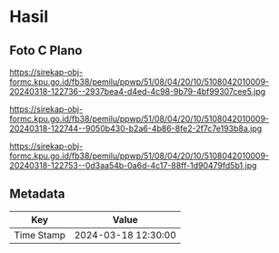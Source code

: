# Hasil

## Foto C Plano

https://sirekap-obj-formc.kpu.go.id/fb38/pemilu/ppwp/51/08/04/20/10/5108042010009-20240318-122736--2937bea4-d4ed-4c98-9b79-4bf99307cee5.jpg

https://sirekap-obj-formc.kpu.go.id/fb38/pemilu/ppwp/51/08/04/20/10/5108042010009-20240318-122744--9050b430-b2a6-4b86-8fe2-2f7c7e193b8a.jpg

https://sirekap-obj-formc.kpu.go.id/fb38/pemilu/ppwp/51/08/04/20/10/5108042010009-20240318-122753--0d3aa54b-0a6d-4c17-88ff-1d90479fd5b1.jpg


## Metadata

| Key        | Value               |
| ---------- | ------------------- |
| Time Stamp | 2024-03-18 12:30:00 |



